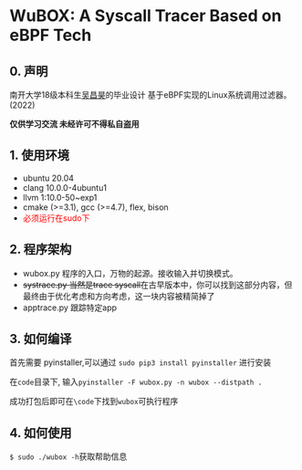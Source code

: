 # WuBOX: A Syscall Tracer Based on eBPF Tech

## 0. 声明
南开大学18级本科生[吴昌昊](https://caslone.cn/)的毕业设计 基于eBPF实现的Linux系统调用过滤器。(2022)

**仅供学习交流 未经许可不得私自盗用**

## 1. 使用环境

- ubuntu 20.04
- clang 10.0.0-4ubuntu1 
- llvm 1:10.0-50~exp1
- cmake (>=3.1), gcc (>=4.7), flex, bison
- <font color=#ff0000>必须运行在sudo下</font>


## 2. 程序架构
- wubox.py 程序的入口，万物的起源。接收输入并切换模式。
- ~~systrace.py 当然是trace syscall~~在古早版本中，你可以找到这部分内容，但最终由于优化考虑和方向考虑，这一块内容被精简掉了
- apptrace.py 跟踪特定app


## 3. 如何编译
首先需要 pyinstaller,可以通过 `sudo pip3 install pyinstaller` 进行安装

在`code`目录下, 输入`pyinstaller -F wubox.py -n wubox --distpath .`

成功打包后即可在`\code`下找到`wubox`可执行程序

## 4. 如何使用
`$ sudo ./wubox -h`获取帮助信息
